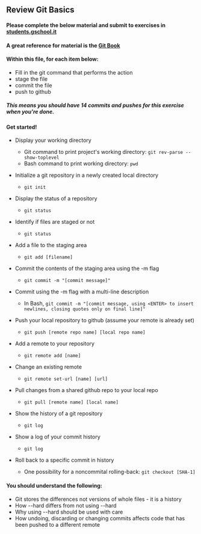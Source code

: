 ## Review Git Basics

#### Please complete the below material and submit to exercises in [students.gschool.it](https://students.gschool.it/)

#### A great reference for material is the [Git Book](http://git-scm.com/book/en/v2/Git-Basics-Getting-a-Git-Repository)

#### Within this file, for each item below:

* Fill in the git command that performs the action
* stage the file
* commit the file
* push to github

##### This means you should have 14 commits and pushes for this exercise when you're done.

#### Get started!

* Display your working directory
  * Git command to print project's working directory: `git rev-parse --show-toplevel`
  * Bash command to print working directory: `pwd`

* Initialize a git repository in a newly created local directory
  * `git init`

* Display the status of a repository
  * `git status`

* Identify if files are staged or not
  * `git status`

* Add a file to the staging area
  * `git add [filename]`

* Commit the contents of the staging area using the -m flag
  * `git commit -m "[commit message]"`

* Commit using the -m flag with a multi-line description
  * In Bash, `git commit -m "[commit message, using <ENTER> to insert newlines, closing quotes only on final line]"`

* Push your local repository to github (assume your remote is already set)
  * `git push [remote repo name] [local repo name]`

* Add a remote to your repository
  * `git remote add [name]`

* Change an existing remote
  * `git remote set-url [name] [url]`

* Pull changes from a shared github repo to your local repo
  * `git pull [remote name] [local name]`

* Show the history of a git repository
  * `git log`

* Show a log of your commit history
  * `git log`

* Roll back to a specific commit in history
  * One possibility for a noncommital rolling-back: `git checkout [SHA-1]`

#### You should understand the following:

* Git stores the differences not versions of whole files - it is a history
* How --hard differs from not using --hard
* Why using --hard should be used with care
* How undoing, discarding or changing commits affects code that has been pushed
to a different remote
